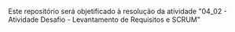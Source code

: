 Este repositório será objetificado à resolução da atividade "04_02 - Atividade Desafio - Levantamento de Requisitos e SCRUM"
